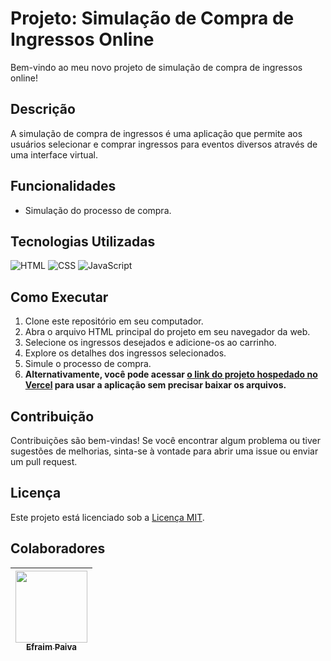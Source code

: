 # Projeto: Simulação de Compra de Ingressos Online

Bem-vindo ao meu novo projeto de simulação de compra de ingressos online!

## Descrição

A simulação de compra de ingressos é uma aplicação que permite aos usuários selecionar e comprar ingressos para eventos diversos através de uma interface virtual.

## Funcionalidades

- Simulação do processo de compra.

## Tecnologias Utilizadas

![HTML](https://img.shields.io/badge/HTML-239120?style=for-the-badge&logo=html5&logoColor=white)
![CSS](https://img.shields.io/badge/CSS-239120?style=for-the-badge&logo=css3&logoColor=white)
![JavaScript](https://img.shields.io/badge/JavaScript-F7DF1E?style=for-the-badge&logo=javascript&logoColor=black)

## Como Executar

1. Clone este repositório em seu computador.
2. Abra o arquivo HTML principal do projeto em seu navegador da web.
3. Selecione os ingressos desejados e adicione-os ao carrinho.
4. Explore os detalhes dos ingressos selecionados.
5. Simule o processo de compra.
6. **Alternativamente, você pode acessar [o link do projeto hospedado no Vercel](https://alura-ingresso-ashen.vercel.app/) para usar a aplicação sem precisar baixar os arquivos.**

## Contribuição

Contribuições são bem-vindas! Se você encontrar algum problema ou tiver sugestões de melhorias, sinta-se à vontade para abrir uma issue ou enviar um pull request.

## Licença

Este projeto está licenciado sob a [Licença MIT](LICENSE).

## Colaboradores

| [<img loading="lazy" src="https://avatars.githubusercontent.com/u/155408354?v=4" width=115><br><sub>Efraim Paiva</sub>](https://github.com/efraim-paiva) |
| :---: |
